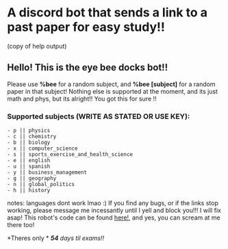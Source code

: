 # A discord bot that sends a link to a past paper for easy study!!
(copy of help output)

## Hello! This is the eye bee docks bot!!
Please use **%bee** for a random subject, and **%bee [subject]** for a random paper in that subject!
Nothing else is supported at the moment, and its just math and phys, but its alright!! You got this for sure !!
### Supported subjects (WRITE AS STATED OR USE KEY):
```- m || math
- p || physics
- c || chemistry
- b || biology
- x || computer_science
- s || sports_exercise_and_health_science
- e || english
- u || spanish
- y || business_management
- g || geography
- n || global_politics
- h || history
```
notes: languages dont work lmao :)
If you find any bugs, or if the links stop working, please message me incessantly until I yell and block you!!! I will fix asap!
This robot's code can be found [here!](https://github.com/Milkalotl/ib_study_bot), and yes, you can scream at me there too!


*Theres only * ***54*** *days til exams!!*
